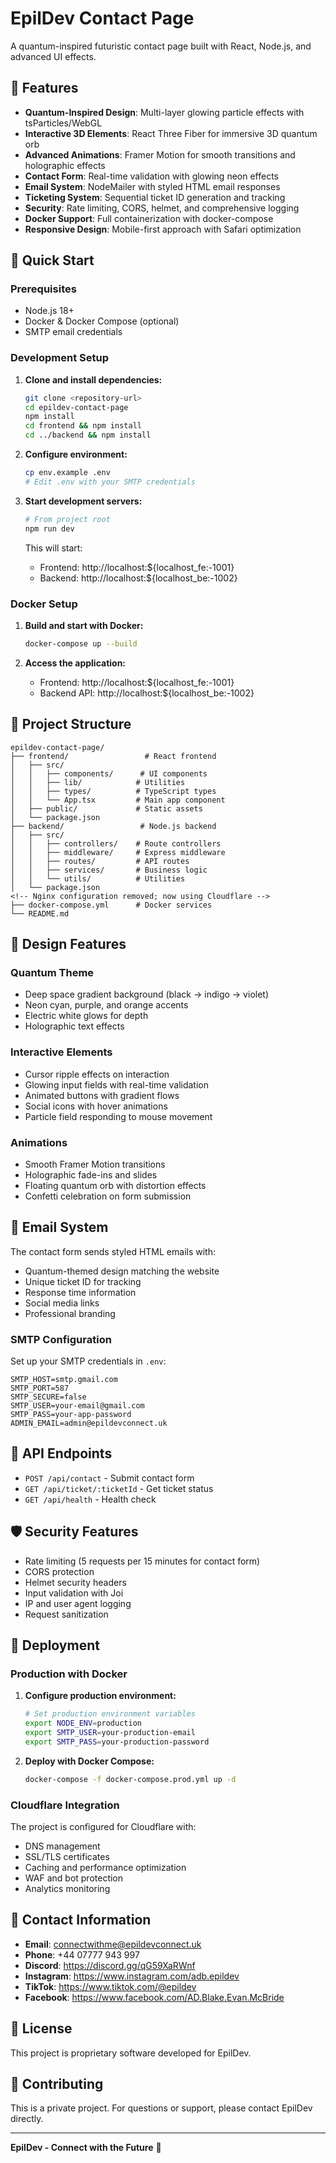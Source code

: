 # EpilDev Contact Page

A quantum-inspired futuristic contact page built with React, Node.js, and advanced UI effects.

## 🌟 Features

- **Quantum-Inspired Design**: Multi-layer glowing particle effects with tsParticles/WebGL
- **Interactive 3D Elements**: React Three Fiber for immersive 3D quantum orb
- **Advanced Animations**: Framer Motion for smooth transitions and holographic effects
- **Contact Form**: Real-time validation with glowing neon effects
- **Email System**: NodeMailer with styled HTML email responses
- **Ticketing System**: Sequential ticket ID generation and tracking
- **Security**: Rate limiting, CORS, helmet, and comprehensive logging
- **Docker Support**: Full containerization with docker-compose
- **Responsive Design**: Mobile-first approach with Safari optimization

## 🚀 Quick Start

### Prerequisites

- Node.js 18+
- Docker & Docker Compose (optional)
- SMTP email credentials

### Development Setup

1. **Clone and install dependencies:**
   ```bash
   git clone <repository-url>
   cd epildev-contact-page
   npm install
   cd frontend && npm install
   cd ../backend && npm install
   ```

2. **Configure environment:**
   ```bash
   cp env.example .env
   # Edit .env with your SMTP credentials
   ```

3. **Start development servers:**
   ```bash
   # From project root
   npm run dev
   ```

   This will start:
   - Frontend: http://localhost:${localhost_fe:-1001}
   - Backend: http://localhost:${localhost_be:-1002}

### Docker Setup

1. **Build and start with Docker:**
   ```bash
   docker-compose up --build
   ```

2. **Access the application:**
   - Frontend: http://localhost:${localhost_fe:-1001}
   - Backend API: http://localhost:${localhost_be:-1002}

## 📁 Project Structure

```
epildev-contact-page/
├── frontend/                 # React frontend
│   ├── src/
│   │   ├── components/      # UI components
│   │   ├── lib/            # Utilities
│   │   ├── types/          # TypeScript types
│   │   └── App.tsx         # Main app component
│   ├── public/             # Static assets
│   └── package.json
├── backend/                 # Node.js backend
│   ├── src/
│   │   ├── controllers/    # Route controllers
│   │   ├── middleware/     # Express middleware
│   │   ├── routes/         # API routes
│   │   ├── services/       # Business logic
│   │   └── utils/          # Utilities
│   └── package.json
<!-- Nginx configuration removed; now using Cloudflare -->
├── docker-compose.yml      # Docker services
└── README.md
```

## 🎨 Design Features

### Quantum Theme
- Deep space gradient background (black → indigo → violet)
- Neon cyan, purple, and orange accents
- Electric white glows for depth
- Holographic text effects

### Interactive Elements
- Cursor ripple effects on interaction
- Glowing input fields with real-time validation
- Animated buttons with gradient flows
- Social icons with hover animations
- Particle field responding to mouse movement

### Animations
- Smooth Framer Motion transitions
- Holographic fade-ins and slides
- Floating quantum orb with distortion effects
- Confetti celebration on form submission

## 📧 Email System

The contact form sends styled HTML emails with:
- Quantum-themed design matching the website
- Unique ticket ID for tracking
- Response time information
- Social media links
- Professional branding

### SMTP Configuration

Set up your SMTP credentials in `.env`:

```env
SMTP_HOST=smtp.gmail.com
SMTP_PORT=587
SMTP_SECURE=false
SMTP_USER=your-email@gmail.com
SMTP_PASS=your-app-password
ADMIN_EMAIL=admin@epildevconnect.uk
```

## 🔧 API Endpoints

- `POST /api/contact` - Submit contact form
- `GET /api/ticket/:ticketId` - Get ticket status
- `GET /api/health` - Health check

## 🛡️ Security Features

- Rate limiting (5 requests per 15 minutes for contact form)
- CORS protection
- Helmet security headers
- Input validation with Joi
- IP and user agent logging
- Request sanitization

## 🚀 Deployment

### Production with Docker

1. **Configure production environment:**
   ```bash
   # Set production environment variables
   export NODE_ENV=production
   export SMTP_USER=your-production-email
   export SMTP_PASS=your-production-password
   ```

2. **Deploy with Docker Compose:**
   ```bash
   docker-compose -f docker-compose.prod.yml up -d
   ```

### Cloudflare Integration

The project is configured for Cloudflare with:
- DNS management
- SSL/TLS certificates
- Caching and performance optimization
- WAF and bot protection
- Analytics monitoring

## 🎯 Contact Information

- **Email**: connectwithme@epildevconnect.uk
- **Phone**: +44 07777 943 997
- **Discord**: https://discord.gg/qG59XaRWnf
- **Instagram**: https://www.instagram.com/adb.epildev
- **TikTok**: https://www.tiktok.com/@epildev
- **Facebook**: https://www.facebook.com/AD.Blake.Evan.McBride

## 📄 License

This project is proprietary software developed for EpilDev.

## 🤝 Contributing

This is a private project. For questions or support, please contact EpilDev directly.

---

**EpilDev - Connect with the Future** 🚀


